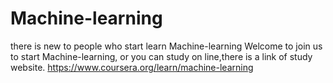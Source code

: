 # Machine-learning
there is new to people who start learn Machine-learning
Welcome to join us to start Machine-learning, or you can study on line,there is a link of study website.
https://www.coursera.org/learn/machine-learning

